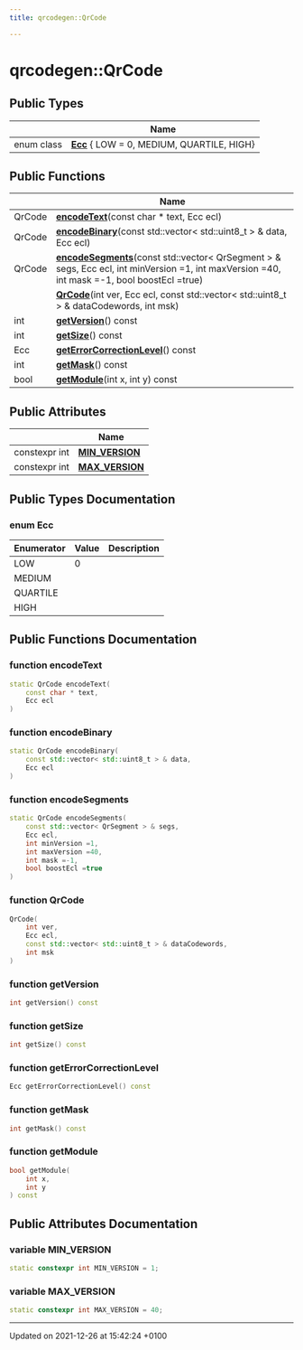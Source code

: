```yaml
---
title: qrcodegen::QrCode

---
```


# qrcodegen::QrCode





## Public Types

|                | Name           |
| -------------- | -------------- |
| enum class| **[Ecc](/Classes/classqrcodegen_1_1_qr_code.md#enum-ecc)** { LOW = 0, MEDIUM, QUARTILE, HIGH} |

## Public Functions

|                | Name           |
| -------------- | -------------- |
| QrCode | **[encodeText](/Classes/classqrcodegen_1_1_qr_code.md#function-encodetext)**(const char * text, Ecc ecl) |
| QrCode | **[encodeBinary](/Classes/classqrcodegen_1_1_qr_code.md#function-encodebinary)**(const std::vector< std::uint8_t > & data, Ecc ecl) |
| QrCode | **[encodeSegments](/Classes/classqrcodegen_1_1_qr_code.md#function-encodesegments)**(const std::vector< QrSegment > & segs, Ecc ecl, int minVersion =1, int maxVersion =40, int mask =-1, bool boostEcl =true) |
| | **[QrCode](/Classes/classqrcodegen_1_1_qr_code.md#function-qrcode)**(int ver, Ecc ecl, const std::vector< std::uint8_t > & dataCodewords, int msk) |
| int | **[getVersion](/Classes/classqrcodegen_1_1_qr_code.md#function-getversion)**() const |
| int | **[getSize](/Classes/classqrcodegen_1_1_qr_code.md#function-getsize)**() const |
| Ecc | **[getErrorCorrectionLevel](/Classes/classqrcodegen_1_1_qr_code.md#function-geterrorcorrectionlevel)**() const |
| int | **[getMask](/Classes/classqrcodegen_1_1_qr_code.md#function-getmask)**() const |
| bool | **[getModule](/Classes/classqrcodegen_1_1_qr_code.md#function-getmodule)**(int x, int y) const |

## Public Attributes

|                | Name           |
| -------------- | -------------- |
| constexpr int | **[MIN_VERSION](/Classes/classqrcodegen_1_1_qr_code.md#variable-min-version)**  |
| constexpr int | **[MAX_VERSION](/Classes/classqrcodegen_1_1_qr_code.md#variable-max-version)**  |

## Public Types Documentation

### enum Ecc

| Enumerator | Value | Description |
| ---------- | ----- | ----------- |
| LOW | 0|   |
| MEDIUM | |   |
| QUARTILE | |   |
| HIGH | |   |




## Public Functions Documentation

### function encodeText

```cpp
static QrCode encodeText(
    const char * text,
    Ecc ecl
)
```


### function encodeBinary

```cpp
static QrCode encodeBinary(
    const std::vector< std::uint8_t > & data,
    Ecc ecl
)
```


### function encodeSegments

```cpp
static QrCode encodeSegments(
    const std::vector< QrSegment > & segs,
    Ecc ecl,
    int minVersion =1,
    int maxVersion =40,
    int mask =-1,
    bool boostEcl =true
)
```


### function QrCode

```cpp
QrCode(
    int ver,
    Ecc ecl,
    const std::vector< std::uint8_t > & dataCodewords,
    int msk
)
```


### function getVersion

```cpp
int getVersion() const
```


### function getSize

```cpp
int getSize() const
```


### function getErrorCorrectionLevel

```cpp
Ecc getErrorCorrectionLevel() const
```


### function getMask

```cpp
int getMask() const
```


### function getModule

```cpp
bool getModule(
    int x,
    int y
) const
```


## Public Attributes Documentation

### variable MIN_VERSION

```cpp
static constexpr int MIN_VERSION = 1;
```


### variable MAX_VERSION

```cpp
static constexpr int MAX_VERSION = 40;
```


-------------------------------

Updated on 2021-12-26 at 15:42:24 +0100